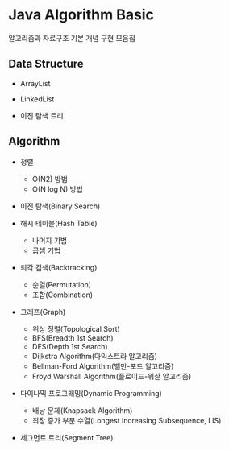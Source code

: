 # Java Algorithm Basic

알고리즘과 자료구조 기본 개념 구현 모음집

## Data Structure

- ArrayList

- LinkedList

- 이진 탐색 트리

## Algorithm

- 정렬
    - O(N2) 방법
    - O(N log N) 방법
    
- 이진 탐색(Binary Search) 

- 해시 테이블(Hash Table)
    - 나머지 기법
    - 곱셈 기법

- 퇴각 검색(Backtracking)
    - 순열(Permutation)
    - 조합(Combination)
    
- 그래프(Graph)
    - 위상 정렬(Topological Sort)
    - BFS(Breadth 1st Search)
    - DFS(Depth 1st Search)
    - Dijkstra Algorithm(다익스트라 알고리즘)
    - Bellman-Ford Algorithm(벨만-포드 알고리즘)
    - Froyd Warshall Algorithm(플로이드-워샬 알고리즘)
    
- 다이나믹 프로그래밍(Dynamic Programming)
    - 배낭 문제(Knapsack Algorithm)
    - 최장 증가 부분 수열(Longest Increasing Subsequence, LIS)
    
- 세그먼트 트리(Segment Tree)